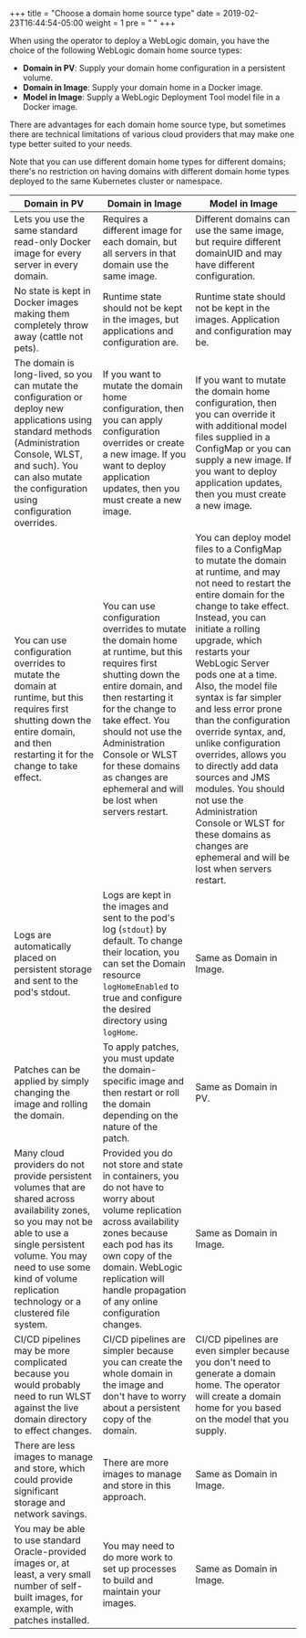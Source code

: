 +++
title = "Choose a domain home source type"
date = 2019-02-23T16:44:54-05:00
weight = 1
pre = "<b> </b>"
+++

When using the operator to deploy a WebLogic domain, you have the choice of the following WebLogic domain home source types:

 - **Domain in PV**: Supply your domain home configuration in a persistent volume.
 - **Domain in Image**: Supply your domain home in a Docker image.
 - **Model in Image**: Supply a WebLogic Deployment Tool model file in a Docker image.

There are advantages for each domain home source type, but sometimes there are technical limitations of various cloud providers that may make one type better suited to your needs.

Note that you can use different domain home types for different domains; there's no restriction on having domains with different domain home types deployed to the same Kubernetes cluster or namespace.

| Domain in PV | Domain in Image | Model in Image |
| --- | --- | --- |
| Lets you use the same standard read-only Docker image for every server in every domain. | Requires a different image for each domain, but all servers in that domain use the same image. | Different domains can use the same image, but require different domainUID and may have different configuration.  |
| No state is kept in Docker images making them completely throw away (cattle not pets). | Runtime state should not be kept in the images, but applications and configuration are. | Runtime state should not be kept in the images.  Application and configuration may be. |
| The domain is long-lived, so you can mutate the configuration or deploy new applications using standard methods (Administration Console, WLST, and such). You can also mutate the configuration using configuration overrides. | If you want to mutate the domain home configuration, then you can apply configuration overrides or create a new image. If you want to deploy application updates, then you must create a new image. | If you want to mutate the domain home configuration, then you can override it with additional model files supplied in a ConfigMap or you can supply a new image. If you want to deploy application updates, then you must create a new image.  |
| You can use configuration overrides to mutate the domain at runtime, but this requires first shutting down the entire domain, and then restarting it for the change to take effect. | You can use configuration overrides to mutate the domain home at runtime, but this requires first shutting down the entire domain, and then restarting it for the change to take effect. You should not use the Administration Console or WLST for these domains as changes are ephemeral and will be lost when servers restart. | You can deploy model files to a ConfigMap to mutate the domain at runtime, and may not need to restart the entire domain for the change to take effect. Instead, you can initiate a rolling upgrade, which restarts your WebLogic Server pods one at a time. Also, the model file syntax is far simpler and less error prone than the configuration override syntax, and, unlike configuration overrides, allows you to directly add data sources and JMS modules. You should not use the Administration Console or WLST for these domains as changes are ephemeral and will be lost when servers restart. |
| Logs are automatically placed on persistent storage and sent to the pod's stdout.  | Logs are kept in the images and sent to the pod's log (`stdout`) by default. To change their location, you can set the Domain resource `logHomeEnabled` to true and configure the desired directory using `logHome`. | Same as Domain in Image.  |
| Patches can be applied by simply changing the image and rolling the domain.  | To apply patches, you must update the domain-specific image and then restart or roll the domain depending on the nature of the patch.  | Same as Domain in PV.  |
| Many cloud providers do not provide persistent volumes that are shared across availability zones, so you may not be able to use a single persistent volume.  You may need to use some kind of volume replication technology or a clustered file system. | Provided you do not store and state in containers, you do not have to worry about volume replication across availability zones because each pod has its own copy of the domain.  WebLogic replication will handle propagation of any online configuration changes.  | Same as Domain in Image. |
| CI/CD pipelines may be more complicated because you would probably need to run WLST against the live domain directory to effect changes.  | CI/CD pipelines are simpler because you can create the whole domain in the image and don't have to worry about a persistent copy of the domain.  | CI/CD pipelines are even simpler because you don't need to generate a domain home. The operator will create a domain home for you based on the model that you supply. |
| There are less images to manage and store, which could provide significant storage and network savings.  |  There are more images to manage and store in this approach. | Same as Domain in Image.|
| You may be able to use standard Oracle-provided images or, at least, a very small number of self-built images, for example, with patches installed. | You may need to do more work to set up processes to build and maintain your images. | Same as Domain in Image.|
